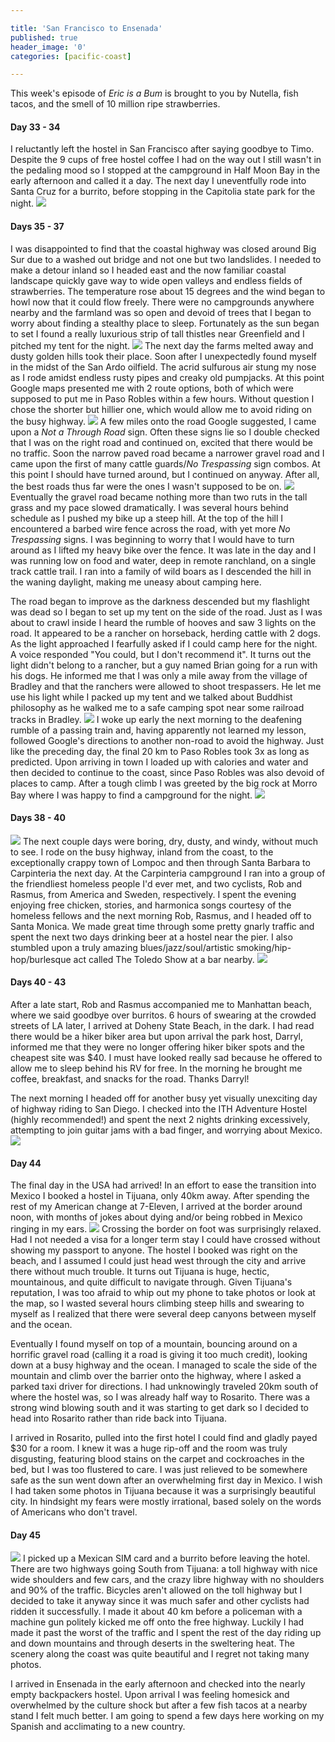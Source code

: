 ```yaml
---

title: 'San Francisco to Ensenada'
published: true
header_image: '0'
categories: [pacific-coast]

---
```


This week's episode of *Eric is a Bum* is brought to you by Nutella, fish tacos, and the smell of 10 million ripe strawberries.

#### Day 33 - 34

I reluctantly left the hostel in San Francisco after saying goodbye to Timo. Despite the 9 cups of free hostel coffee I had on the way out I still wasn't in the pedaling mood so I stopped at the campground in Half Moon Bay in the early afternoon and called it a day. The next day I uneventfully rode into Santa Cruz for a burrito, before stopping in the Capitolia state park for the night.
![](/images/DSC_6321.JPG)
#### Days 35 - 37
I was disappointed to find that the coastal highway was closed around Big Sur due to a washed out bridge and not one but two landslides. I needed to make a detour inland so I headed east and the now familiar coastal landscape quickly gave way to wide open valleys and endless fields of strawberries. The temperature rose about 15 degrees and the wind began to howl now that it could flow freely. There were no campgrounds anywhere nearby and the farmland was so open and devoid of trees that I began to worry about finding a stealthy place to sleep. Fortunately as the sun began to set I found a really luxurious strip of tall thistles near Greenfield and I pitched my tent for the night. 
![](/images/DSC_6316.JPG)
The next day the farms melted away and dusty golden hills took their place. Soon after I unexpectedly found myself in the midst of the San Ardo oilfield. The acrid sulfurous air stung my nose as I rode amidst endless rusty pipes and creaky old pumpjacks. At this point Google maps presented me with 2 route options, both of which were supposed to put me in Paso Robles within a few hours. Without question I chose the shorter but hillier one, which would allow me to avoid riding on the busy highway.
![](/images/DSC_6327.JPG)
A few miles onto the road Google suggested, I came upon a *Not a Through Road* sign. Often these signs lie so I double checked that I was on the right road and continued on, excited that there would be no traffic. Soon the narrow paved road became a narrower gravel road and I came upon the first of many cattle guards/*No Trespassing* sign combos. At this point I should have turned around, but I continued on anyway. After all, the best roads thus far were the ones I wasn't supposed to be on. 
![](/images/DSC_6336.JPG)
Eventually the gravel road became nothing more than two ruts in the tall grass and my pace slowed dramatically. I was several hours behind schedule as I pushed my bike up a steep hill. At the top of the hill I encountered a barbed wire fence across the road, with yet more *No Trespassing* signs. I was beginning to worry that I would have to turn around as I lifted my heavy bike over the fence. It was late in the day and I was running low on food and water, deep in remote ranchland, on a single track cattle trail. I ran into a family of wild boars as I descended the hill in the waning daylight, making me uneasy about camping here. 

The road began to improve as the darkness descended but my flashlight was dead so I began to set up my tent on the side of the road. Just as I was about to crawl inside I heard the rumble of hooves and saw 3 lights on the road. It appeared to be a rancher on horseback, herding cattle with 2 dogs. As the light approached I fearfully asked if I could camp here for the night. A voice responded "You could, but I don't recommend it". It turns out the light didn't belong to a rancher, but a guy named Brian going for a run with his dogs. He informed me that I was only a mile away from the village of Bradley and that the ranchers were allowed to shoot trespassers. He let me use his light while I packed up my tent and we talked about Buddhist philosophy as he walked me to a safe camping spot near some railroad tracks in Bradley.
![](/images/IMG_20170511_103954.jpg)
I woke up early the next morning to the deafening rumble of a passing train and, having apparently not learned my lesson, followed Google's directions to another non-road to avoid the highway. Just like the preceding day, the final 20 km to Paso Robles took 3x as long as predicted. Upon arriving in town I loaded up with calories and water and then decided to continue to the coast, since Paso Robles was also devoid of places to camp. After a tough climb I was greeted by the big rock at Morro Bay where I was happy to find a campground for the night.
![](/images/DSC_6370.JPG)
#### Days 38 - 40
![](/images/IMG_20170511_165008-PANO.jpg)
The next couple days were boring, dry, dusty, and windy, without much to see. I rode on the busy highway, inland from the coast, to the exceptionally crappy town of Lompoc and then through Santa Barbara to Carpinteria the next day. At the Carpinteria campground I ran into a group of the friendliest homeless people I'd ever met, and two cyclists, Rob and Rasmus, from America and Sweden, respectively. I spent the evening enjoying free chicken, stories, and harmonica songs courtesy of the homeless fellows and the next morning Rob, Rasmus, and I headed off to Santa Monica. We made great time through some pretty gnarly traffic and spent the next two days drinking beer at a hostel near the pier. I also stumbled upon a truly amazing blues/jazz/soul/artistic smoking/hip-hop/burlesque act called The Toledo Show at a bar nearby. 
![](/images/IMG_20170515_191551.jpg)
#### Days 40 - 43
After a late start, Rob and Rasmus accompanied me to Manhattan beach, where we said goodbye over burritos. 6 hours of swearing at the crowded streets of LA later, I arrived at Doheny State Beach, in the dark. I had read there would be a hiker biker area but upon arrival the park host, Darryl, informed me that they were no longer offering hiker biker spots and the cheapest site was $40. I must have looked really sad because he offered to allow me to sleep behind his RV for free. In the morning he brought me coffee, breakfast, and snacks for the road. Thanks Darryl!

The next morning I headed off for another busy yet visually unexciting day of highway riding to San Diego. I checked into the ITH Adventure Hostel (highly recommended!) and spent the next 2 nights drinking excessively, attempting to join guitar jams with a bad finger, and worrying about Mexico.
![](/images/IMG_20170519_022902.jpg)

#### Day 44

The final day in the USA had arrived! In an effort to ease the transition into Mexico I booked a hostel in Tijuana, only 40km away. After spending the rest of my American change at 7-Eleven, I arrived at the border around noon, with months of jokes about dying and/or being robbed in Mexico ringing in my ears.
![](/images/DSC_6402.JPG)
Crossing the border on foot was surprisingly relaxed. Had I not needed a visa for a longer term stay I could have crossed without showing my passport to anyone. The hostel I booked was right on the beach, and I assumed I could just head west through the city and arrive there without much trouble. It turns out Tijuana is huge, hectic, mountainous, and quite difficult to navigate through. Given Tijuana's reputation, I was too afraid to whip out my phone to take photos or look at the map, so I wasted several hours climbing steep hills and swearing to myself as I realized that there were several deep canyons between myself and the ocean. 

Eventually I found myself on top of a mountain, bouncing around on a horrific gravel road (calling it a road is giving it too much credit), looking down at a busy highway and the ocean. I managed to scale the side of the mountain and climb over the barrier onto the highway, where I asked a parked taxi driver for directions. I had unknowingly traveled 20km south of where the hostel was, so I was already half way to Rosarito. There was a strong wind blowing south and it was starting to get dark so I decided to head into Rosarito rather than ride back into Tijuana. 

I arrived in Rosarito, pulled into the first hotel I could find and gladly payed $30 for a room. I knew it was a huge rip-off and the room was truly disgusting, featuring blood stains on the carpet and cockroaches in the bed, but I was too flustered to care. I was just relieved to be somewhere safe as the sun went down after an overwhelming first day in Mexico. I wish I had taken some photos in Tijuana because it was a surprisingly beautiful city. In hindsight my fears were mostly irrational, based solely on the words of Americans who don't travel.

#### Day 45
![](/images/IMG_20170520_151149.jpg)
I picked up a Mexican SIM card and a burrito before leaving the hotel. There are two highways going South from Tijuana: a toll highway with nice wide shoulders and few cars, and the crazy libre highway with no shoulders and 90% of the traffic. Bicycles aren't allowed on the toll highway but I decided to take it anyway since it was much safer and other cyclists had ridden it successfully. I made it about 40 km before a policeman with a machine gun politely kicked me off onto the free highway. Luckily I had made it past the worst of the traffic and I spent the rest of the day riding up and down mountains and through deserts in the sweltering heat. The scenery along the coast was quite beautiful and I regret not taking many photos. 

I arrived in Ensenada in the early afternoon and checked into the nearly empty backpackers hostel. Upon arrival I was feeling homesick and overwhelmed by the culture shock but after a few fish tacos at a nearby stand I felt much better. I am going to spend a few days here working on my Spanish and acclimating to a new country. 



